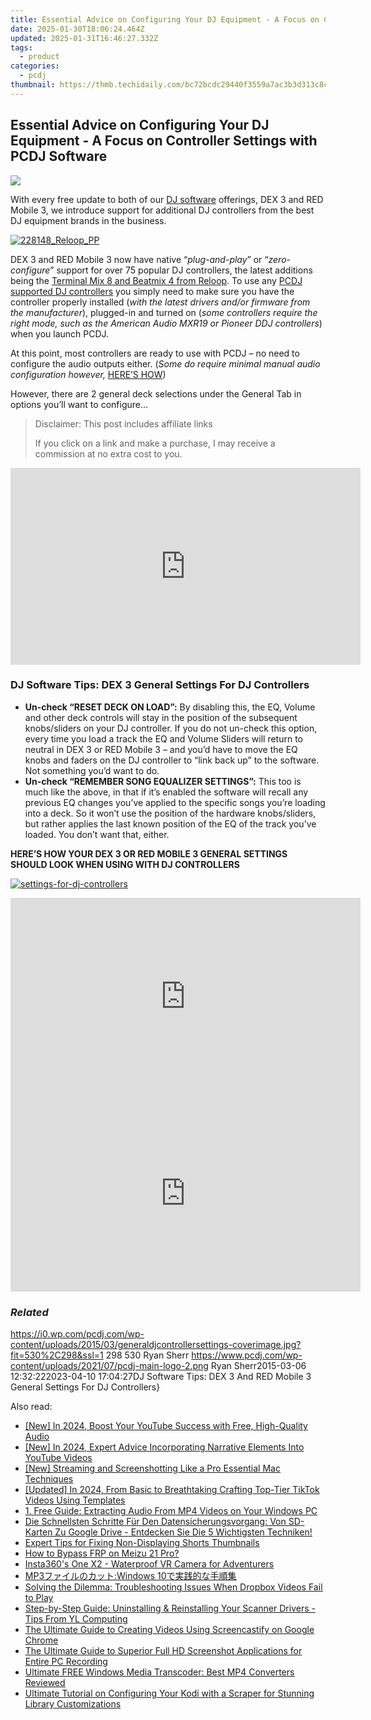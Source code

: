 ```yaml
---
title: Essential Advice on Configuring Your DJ Equipment - A Focus on Controller Settings with PCDJ Software
date: 2025-01-30T18:06:24.464Z
updated: 2025-01-31T16:46:27.332Z
tags:
  - product
categories:
  - pcdj
thumbnail: https://thmb.techidaily.com/bc72bcdc29440f3559a7ac3b3d313c8c685d10379af7ea84f2fb960950ffa85c.jpg
---
```


## Essential Advice on Configuring Your DJ Equipment - A Focus on Controller Settings with PCDJ Software

[![](https://i0.wp.com/pcdj.com/wp-content/uploads/2015/03/generaldjcontrollersettings-coverimage.jpg?resize=530%2C298&ssl=1)](https://i0.wp.com/pcdj.com/wp-content/uploads/2015/03/generaldjcontrollersettings-coverimage.jpg?fit=530%2C298&ssl=1 "generaldjcontrollersettings-coverimage")

With every free update to both of our [DJ software](https://tools.techidaily.com/pcdj/products/) offerings, DEX 3 and RED Mobile 3, we introduce support for additional DJ controllers from the best DJ equipment brands in the business.

[![](https://i2.wp.com/pcdj.com/wp-content/uploads/2015/02/228148_Reloop_PP.png?fit=300%2C300&ssl=1 "228148_Reloop_PP")](https://tools.techidaily.com/pcdj/products/)

DEX 3 and RED Mobile 3 now have native “_plug-and-play_” or “_zero-configure_” support for over 75 popular DJ controllers, the latest additions being the [Terminal Mix 8 and Beatmix 4 from Reloop](https://tools.techidaily.com/pcdj/products/). To use any [PCDJ supported DJ controllers](https://tools.techidaily.com/pcdj/products/) you simply need to make sure you have the controller properly installed (_with the latest drivers and/or firmware from the manufacturer_), plugged-in and turned on (_some controllers require the right mode, such as the American Audio MXR19 or Pioneer DDJ controllers_) when you launch PCDJ.

At this point, most controllers are ready to use with PCDJ – no need to configure the audio outputs either. (_Some do require minimal manual audio configuration however,_ [HERE’S HOW](http://youtu.be/d58Jg6FxbL4))

However, there are 2 general deck selections under the General Tab in options you’ll want to configure…

>  Disclaimer: This post includes affiliate links
>
>  If you click on a link and make a purchase, I may receive a commission at no extra cost to you.
>

<!-- affiliate ads begin -->
<iframe width="560" height="315" src="https://www.youtube.com/embed/fHWdQw1gRyI?si=ve9wZnPupiooLThG" title="YouTube video player" frameborder="0" allow="accelerometer; autoplay; clipboard-write; encrypted-media; gyroscope; picture-in-picture; web-share" referrerpolicy="strict-origin-when-cross-origin" allowfullscreen></iframe>
<!-- affiliate ads end -->

### DJ Software Tips: DEX 3 General Settings For DJ Controllers

* **Un-check “RESET DECK ON LOAD”:** By disabling this, the EQ, Volume and other deck controls will stay in the position of the subsequent knobs/sliders on your DJ controller. If you do not un-check this option, every time you load a track the EQ and Volume Sliders will return to neutral in DEX 3 or RED Mobile 3 – and you’d have to move the EQ knobs and faders on the DJ controller to “link back up” to the software. Not something you’d want to do.
* **Un-check “REMEMBER SONG EQUALIZER SETTINGS”:** This too is much like the above, in that if it’s enabled the software will recall any previous EQ changes you’ve applied to the specific songs you’re loading into a deck. So it won’t use the position of the hardware knobs/sliders, but rather applies the last known position of the EQ of the track you’ve loaded. You don’t want that, either.

**HERE’S HOW YOUR DEX 3 OR RED MOBILE 3 GENERAL SETTINGS SHOULD LOOK WHEN USING WITH DJ CONTROLLERS**

[![](https://i1.wp.com/pcdj.com/wp-content/uploads/2015/03/settings-for-dj-controllers.jpg?fit=671%2C473&ssl=1 "settings-for-dj-controllers")](https://i1.wp.com/pcdj.com/wp-content/uploads/2015/03/settings-for-dj-controllers.jpg?fit=671%2C473&ssl=1)

<!-- affiliate ads begin -->
<iframe width="560" height="315" src="https://www.youtube.com/embed/wVVp-GggK3U?si=RJb1ClNQV7GjTu_3" title="YouTube video player" frameborder="0" allow="accelerometer; autoplay; clipboard-write; encrypted-media; gyroscope; picture-in-picture; web-share" referrerpolicy="strict-origin-when-cross-origin" allowfullscreen></iframe>
<!-- affiliate ads end -->

<!-- affiliate ads begin -->
<iframe width="560" height="315" src="https://www.youtube.com/embed/gyGoQi7hsZk?si=8OcKcPUj2wSBmVZ1" title="YouTube video player" frameborder="0" allow="accelerometer; autoplay; clipboard-write; encrypted-media; gyroscope; picture-in-picture; web-share" referrerpolicy="strict-origin-when-cross-origin" allowfullscreen></iframe>
<!-- affiliate ads end -->

### _Related_

https://i0.wp.com/pcdj.com/wp-content/uploads/2015/03/generaldjcontrollersettings-coverimage.jpg?fit=530%2C298&ssl=1 298 530 Ryan Sherr https://www.pcdj.com/wp-content/uploads/2021/07/pcdj-main-logo-2.png Ryan Sherr2015-03-06 12:32:222023-04-10 17:04:27DJ Software Tips: DEX 3 And RED Mobile 3 General Settings For DJ Controllers}

<ins class="adsbygoogle"
     style="display:block"
     data-ad-format="autorelaxed"
     data-ad-client="ca-pub-7571918770474297"
     data-ad-slot="1223367746"></ins>

<ins class="adsbygoogle"
     style="display:block"
     data-ad-client="ca-pub-7571918770474297"
     data-ad-slot="8358498916"
     data-ad-format="auto"
     data-full-width-responsive="true"></ins>

<span class="atpl-alsoreadstyle">Also read:</span>
<div><ul>
<li><a href="https://youtube-zero.techidaily.com/n-2024-boost-your-youtube-success-with-free-high-quality-audio/"><u>[New] In 2024, Boost Your YouTube Success with Free, High-Quality Audio</u></a></li>
<li><a href="https://facebook-video-footage.techidaily.com/new-in-2024-expert-advice-incorporating-narrative-elements-into-youtube-videos/"><u>[New] In 2024, Expert Advice Incorporating Narrative Elements Into YouTube Videos</u></a></li>
<li><a href="https://on-screen-recording.techidaily.com/new-streaming-and-screenshotting-like-a-pro-essential-mac-techniques/"><u>[New] Streaming and Screenshotting Like a Pro Essential Mac Techniques</u></a></li>
<li><a href="https://tiktok-clips.techidaily.com/updated-in-2024-from-basic-to-breathtaking-crafting-top-tier-tiktok-videos-using-templates/"><u>[Updated] In 2024, From Basic to Breathtaking Crafting Top-Tier TikTok Videos Using Templates</u></a></li>
<li><a href="https://discover-able.techidaily.com/1-free-guide-extracting-audio-from-mp4-videos-on-your-windows-pc/"><u>1. Free Guide: Extracting Audio From MP4 Videos on Your Windows PC</u></a></li>
<li><a href="https://win-awesome.techidaily.com/die-schnellsten-schritte-fur-den-datensicherungsvorgang-von-sd-karten-zu-google-drive-entdecken-sie-die-5-wichtigsten-techniken/"><u>Die Schnellsten Schritte Für Den Datensicherungsvorgang: Von SD-Karten Zu Google Drive - Entdecken Sie Die 5 Wichtigsten Techniken!</u></a></li>
<li><a href="https://youtube-videos.techidaily.com/expert-tips-for-fixing-non-displaying-shorts-thumbnails/"><u>Expert Tips for Fixing Non-Displaying Shorts Thumbnails</u></a></li>
<li><a href="https://android-frp.techidaily.com/how-to-bypass-frp-on-meizu-21-pro-by-drfone-android/"><u>How to Bypass FRP on Meizu 21 Pro?</u></a></li>
<li><a href="https://buynow-info.techidaily.com/insta360s-one-x2-waterproof-vr-camera-for-adventurers/"><u>Insta360's One X2 - Waterproof VR Camera for Adventurers</u></a></li>
<li><a href="https://discover-able.techidaily.com/mp3windows-10/"><u>MP3ファイルのカット:Windows 10で実践的な手順集</u></a></li>
<li><a href="https://discover-able.techidaily.com/solving-the-dilemma-troubleshooting-issues-when-dropbox-videos-fail-to-play/"><u>Solving the Dilemma: Troubleshooting Issues When Dropbox Videos Fail to Play</u></a></li>
<li><a href="https://win-news.techidaily.com/step-by-step-guide-uninstalling-and-reinstalling-your-scanner-drivers-tips-from-yl-computing/"><u>Step-by-Step Guide: Uninstalling & Reinstalling Your Scanner Drivers - Tips From YL Computing</u></a></li>
<li><a href="https://discover-able.techidaily.com/the-ultimate-guide-to-creating-videos-using-screencastify-on-google-chrome/"><u>The Ultimate Guide to Creating Videos Using Screencastify on Google Chrome</u></a></li>
<li><a href="https://discover-able.techidaily.com/the-ultimate-guide-to-superior-full-hd-screenshot-applications-for-entire-pc-recording/"><u>The Ultimate Guide to Superior Full HD Screenshot Applications for Entire PC Recording</u></a></li>
<li><a href="https://discover-able.techidaily.com/ultimate-free-windows-media-transcoder-best-mp4-converters-reviewed/"><u>Ultimate FREE Windows Media Transcoder: Best MP4 Converters Reviewed</u></a></li>
<li><a href="https://discover-able.techidaily.com/ultimate-tutorial-on-configuring-your-kodi-with-a-scraper-for-stunning-library-customizations/"><u>Ultimate Tutorial on Configuring Your Kodi with a Scraper for Stunning Library Customizations</u></a></li>
</ul></div>


